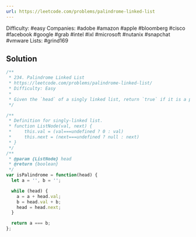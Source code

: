 ```yaml
---
url: https://leetcode.com/problems/palindrome-linked-list
---
```


Difficulty: #easy
Companies: #adobe #amazon #apple #bloomberg #cisco #facebook #google #grab #intel #ixl #microsoft #nutanix #snapchat #vmware
Lists: #grind169

## Solution

```javascript
/**
 * 234. Palindrome Linked List
 * https://leetcode.com/problems/palindrome-linked-list/
 * Difficulty: Easy
 *
 * Given the `head` of a singly linked list, return `true` if it is a palindrome.
 */

/**
 * Definition for singly-linked list.
 * function ListNode(val, next) {
 *     this.val = (val===undefined ? 0 : val)
 *     this.next = (next===undefined ? null : next)
 * }
 */
/**
 * @param {ListNode} head
 * @return {boolean}
 */
var isPalindrome = function(head) {
  let a = '', b = '';

  while (head) {
    a = a + head.val;
    b = head.val + b;
    head = head.next;
  }

  return a === b;
};

```
